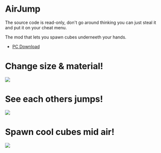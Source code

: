 # AirJump
The source code is read-only, don't go around thinking you can just steal it and put it on your cheat menu.

The mod that lets you spawn cubes underneeth your hands.
* [PC Download](https://github.com/fchb1239/AirJump/releases/tag/1.0.2)

# Change size & material!
![](https://user-images.githubusercontent.com/29258204/149635139-723a4ef8-af21-49c7-9d53-5b9b3e532496.gif)

# See each others jumps!
![](https://user-images.githubusercontent.com/29258204/149635070-140f201d-116d-44cb-899d-18f3ebcbb658.gif)

# Spawn cool cubes mid air!
![](https://user-images.githubusercontent.com/29258204/149635078-cc828181-afd0-4a0d-ab47-98712cabd97d.gif)

